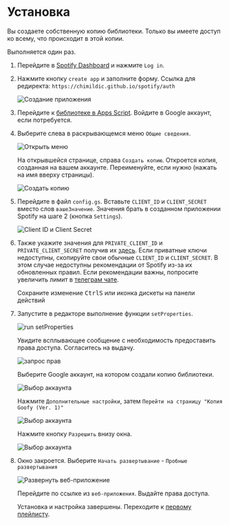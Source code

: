 # Установка

Вы создаете собственную копию библиотеки. Только вы имеете доступ ко всему, что происходит в этой копии. 

Выполняется один раз. 

1. Перейдите в [Spotify Dashboard](https://developer.spotify.com/dashboard/) и нажмите `Log in`.

2. Нажмите кнопку `create app` и заполните форму. Ссылка для редиректа: `https://chimildic.github.io/spotify/auth`

   ![Создание приложения](/img/install-step-create-app.png ':size=40%')

3. Перейдите к [библиотеке в Apps Script](https://script.google.com/d/1DnC4H7yjqPV2unMZ_nmB-1bDSJT9wQUJ7Wq-ijF4Nc7Fl3qnbT0FkPSr/edit?usp=sharing). Войдите в Google аккаунт, если потребуется.

4. Выберите слева в раскрывающемся меню `Общие сведения`. 

   ![Открыть меню](/img/general-property.gif ':size=60%')

   На открывшейся странице, справа `Создать копию`. Откроется копия, созданная на вашем аккаунте. Переименуйте, если нужно (нажать на имя вверху страницы).
   
    ![Создать копию](/img/install-step-copy.png)

5. Перейдите в файл `config.gs`. Вставьте `CLIENT_ID` и `CLIENT_SECRET` вместо слов `вашеЗначение`. Значения брать в созданном приложении Spotify на шаге 2 (кнопка `Settings`).

   ![Client ID и Client Secret](/img/install-step-client-id2.png)

6. Также укажите значения для `PRIVATE_CLIENT_ID` и `PRIVATE_CLIENT_SECRET` получив их [здесь](https://script.google.com/macros/s/AKfycbwwDT25i71nYAk1aICxnrXfFVDzctcmhRMqzugjEkpqmUWjGATAbMOCL5aqvlPXOIq4/exec). 
   Если приватные ключи недоступны, скопируйте свои обычные `CLIENT_ID` и `CLIENT_SECRET`. В этом случае недоступны рекомендации от Spotify из-за их обновленных правил.
   Если рекомендации важны, попросите увеличить лимит в [телеграм чате](https://t.me/forum_goofy).
 
   Сохраните изменение <kbd>Ctrl</kbd><kbd>S</kbd> или иконка дискеты на панели действий

7. Запустите в редакторе выполнение функции `setProperties`. 

   ![run setProperties](/img/install-run-setProperties.png)

   Увидите всплывающее сообщение с необходимость предоставить права доступа. Согласитесь на выдачу.

   ![запрос прав](/img/install-permission-request.png ':size=50%')

   Выберите Google аккаунт, на котором создали копию библиотеки.

   ![Выбор аккаунта](/img/install-step-account.png)

   Нажмите `Дополнительные настройки`, затем `Перейти на страницу "Копия Goofy (Ver. 1)"`

   ![Выбор аккаунта](/img/install-step-warning.png ':size=50%')

   Нажмите кнопку `Разрешить` внизу окна.

   ![Выбор аккаунта](/img/install-step-grant-permissions.png)

8. Окно закроется. Выберите `Начать развертывание` - `Пробные развертывания`

   ![Развернуть веб-приложение](/img/install-step-webapp.png ':size=40%')

   Перейдите по ссылке из `веб-приложения`. Выдайте права доступа.

   Установка и настройка завершены. Переходите к [первому плейлисту](/first-playlist).